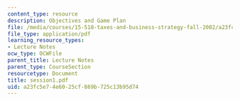 ```yaml
---
content_type: resource
description: Objectives and Game Plan
file: /media/courses/15-518-taxes-and-business-strategy-fall-2002/a23fc5e74e6025cf869b725c13b95d74_session1.pdf
file_type: application/pdf
learning_resource_types:
- Lecture Notes
ocw_type: OCWFile
parent_title: Lecture Notes
parent_type: CourseSection
resourcetype: Document
title: session1.pdf
uid: a23fc5e7-4e60-25cf-869b-725c13b95d74
---
```

